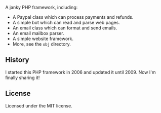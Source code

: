 A janky PHP framework, including:

* A Paypal class which can process payments and refunds.
* A simple bot which can read and parse web pages.
* An email class which can format and send emails.
* An email mailbox parser.
* A simple website framework.
* More, see the `obj` directory.


History
-------

I started this PHP framework in 2006 and updated it until 2009. Now I'm finally sharing it!


License
-------

Licensed under the MIT license.